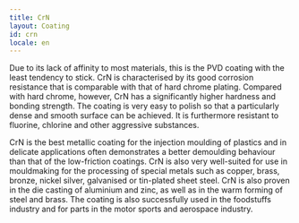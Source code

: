 ```yaml
---
title: CrN
layout: Coating
id: crn
locale: en
---
```

Due to its lack of affinity to most materials, this is the PVD coating with the least tendency to stick. CrN is characterised by its good corrosion resistance that is comparable with that of hard chrome plating. Compared with hard chrome, however, CrN has a significantly higher hardness and bonding strength. The coating is very easy to polish so that a particularly dense and smooth surface can be achieved. It is furthermore resistant to fluorine, chlorine and other aggressive substances.

CrN is the best metallic coating for the injection moulding of plastics and in delicate applications often demonstrates a better demoulding behaviour than that of the low-friction coatings. CrN is also very well-suited for use in mouldmaking for the processing of special metals such as copper, brass, bronze, nickel silver, galvanised or tin-plated sheet steel. CrN is also proven in the die casting of aluminium and zinc, as well as in the warm forming of steel and brass. The coating is also successfully used in the foodstuffs industry and for parts in the motor sports and aerospace industry.
